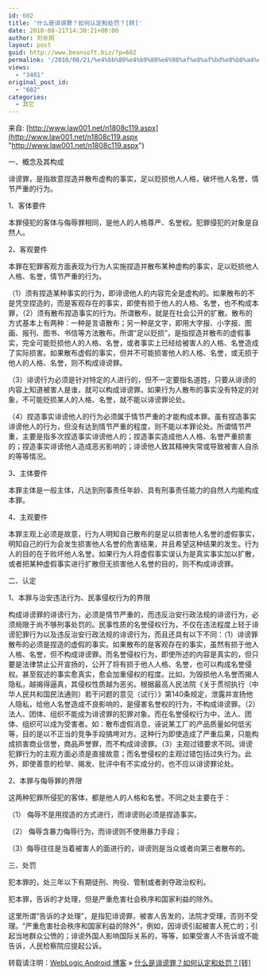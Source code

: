 ```yaml
---
id: 602
title: '什么是诽谤罪？如何认定和处罚？[转]'
date: 2010-08-21T14:30:21+00:00
author: 刘长炯
layout: post
guid: http://www.beansoft.biz/?p=602
permalink: '/2010/08/21/%e4%bb%80%e4%b9%88%e6%98%af%e8%af%bd%e8%b0%a4%e7%bd%aa%ef%bc%9f%e5%a6%82%e4%bd%95%e8%ae%a4%e5%ae%9a%e5%92%8c%e5%a4%84%e7%bd%9a%ef%bc%9f%e8%bd%ac/'
views:
  - "3481"
original_post_id:
  - "602"
categories:
  - 其它
---
```

来自: [http://www.law001.net/n1808c119.aspx](http://www.law001.net/n1808c119.aspx "http://www.law001.net/n1808c119.aspx")

一、概念及其构成

诽谤罪，是指故意捏造并散布虚构的事实，足以贬损他人人格，破坏他人名誉，情节严重的行为。

1、客体要件

本罪侵犯的客体与侮辱罪相同，是他人的人格尊严、名誉权。犯罪侵犯的对象是自然人。

2、客观要件

本罪在犯罪客观方面表现为行为人实施捏造并散布某种虚构的事实，足以贬损他人人格、名誉，情节严重的行为。

（1）须有捏造某种事实的行为，即诽谤他人的内容完全是虚构的。如果散布的不是凭空捏造的，而是客观存在的事实，即使有损于他人的人格、名誉，也不构成本罪，（2）须有散布捏造事实的行为。所谓散布，就是在社会公开的扩散。散布的方式基本上有两种：一种是言语散布；另一种是文字，即用大字报、小字报、图画、报刊、图书、书信等方法散布。所谓“足以贬损”，是指捏造并散布的虚假事实，完全可能贬损他人的人格、名誉，或者事实上已经给被害人的人格、名誉造成了实际损害。如果散布虚假的事实，但并不可能损害他人的人格、名誉，或无损于他人的人格、名誉，则不构成诽谤罪。

（3）诽谤行为必须是针对特定的人进行的，但不一定要指名道姓，只要从诽谤的内容上知道被害人是谁，就可以构成诽谤罪。如果行为人散布的事实没有特定的对象，不可能贬损某人的人格、名誉，就不能以诽谤罪论处。

（4）捏造事实诽谤他人的行为必须属于情节严重的才能构成本罪。虽有捏造事实诽谤他人的行为，但没有达到情节严重的程度，则不能以本罪论处。所谓情节严重，主要是指多次捏造事实诽谤他人的；捏造事实造成他人人格、名誉严重损害的；捏造事实诽谤他人造成恶劣影响的；诽谤他人致其精神失常或导致被害人自杀的等等情况。

3、主体要件

本罪主体是一般主体，凡达到刑事责任年龄、具有刑事责任能力的自然人均能构成本罪。

4、主观要件

本罪主观上必须是故意，行为人明知自己散布的是足以损害他人名誉的虚假事实，明知自己的行为会发生损害他人名誉的危害结果，并且希望这种结果的发生。行为人的目的在于败坏他人名誉。如果行为人将虚假事实误认为是真实事实加以扩散，或者把某种虚假事实进行扩散但无损害他人名誉的目的，则不构成诽谤罪。

二、认定

1、本罪与治安违法行为、民事侵权行为的界限

构成诽谤罪的诽谤行为，必须是情节严重的，而违反治安行政法规的诽谤行为，必须局限于尚不够刑事处罚的。民事性质的名誉侵权行为，不仅在违法程度上轻于诽谤犯罪行为以及违反治安行政法规的诽谤行为，而且还具有以下不同：（1）诽谤罪散布的必须是捏造的虚假的事实。如果散布的是客观存在的事实，虽然有损于他人人格、名誉，但不构成诽谤罪。而名誉侵权行为，即使所述的内容是真实的，但只要是法律禁止公开宣扬的，公开了将有损于他人人格、名誉，也可以构成名誉侵权。甚至叙述的事实愈真实，愈会加重侵权的程度。比如，为毁损他人名誉而揭人隐私，越揭得逼真，其侵权性质越为恶劣。根据最高人民法院《关于贯彻执行（中华人民共和国民法通则）若干问题的意见（试行）》第140条规定，泄露并宣扬他人隐私，给他人名誉造成不良影响的，是侵害名誉权的行为，不构成诽谤罪。（2）法人、团体、组织不能成为诽谤罪的犯罪对象。而在名誉侵权行为中，法人、团体、组织可以成为受害者。如：散布虚假消息，诬说某工厂的产品质量如何低劣等，目的是以不正当的竞争手段搞垮对方。这种行为即使造成了严重后果，只能构成损害商业信誉，商品声誉罪，而不构成诽谤罪。（3）主观过错要求不同。诽谤犯罪行为的主观方面必须是直接故意；而名誉侵权的主观过错包括过失行为。此外，即使善意的检举、揭发、批评中有不实成分的，也不应以诽谤罪论处。

2、本罪与侮辱罪的界限

这两种犯罪所侵犯的客体，都是他人的人格和名誉。不同之处主要在于：

（1） 侮辱不是用捏造的方式进行，而诽谤则必须是捏造事实。

（2） 侮辱含暴力侮辱行为，而诽谤则不使用暴力手段；

（3）侮辱往往是当着被害人的面进行的，诽谤则是当众或者向第三者散布的。

三、处罚

犯本罪的，处三年以下有期徒刑、拘役、管制或者剥夺政治权利。

犯本罪，告诉的才处理，但是严重危害社会秩序和国家利益的除外。

这里所谓“告诉的才处理”，是指犯诽谤罪，被害人告发的，法院才受理，否则不受理。“严重危害社会秩序和国家利益的除外”，例如，因诽谤引起被害人死亡的；引起当地群众公愤的；诽谤外国人影响国际关系的，等等，如果受害人不告诉或不能告诉，人民检察院应提起公诉。

转载请注明：[WebLogic Android 博客](http://www.beansoft.biz) &raquo; [什么是诽谤罪？如何认定和处罚？[转]](http://www.beansoft.biz/2010/08/21/%e4%bb%80%e4%b9%88%e6%98%af%e8%af%bd%e8%b0%a4%e7%bd%aa%ef%bc%9f%e5%a6%82%e4%bd%95%e8%ae%a4%e5%ae%9a%e5%92%8c%e5%a4%84%e7%bd%9a%ef%bc%9f%e8%bd%ac/)